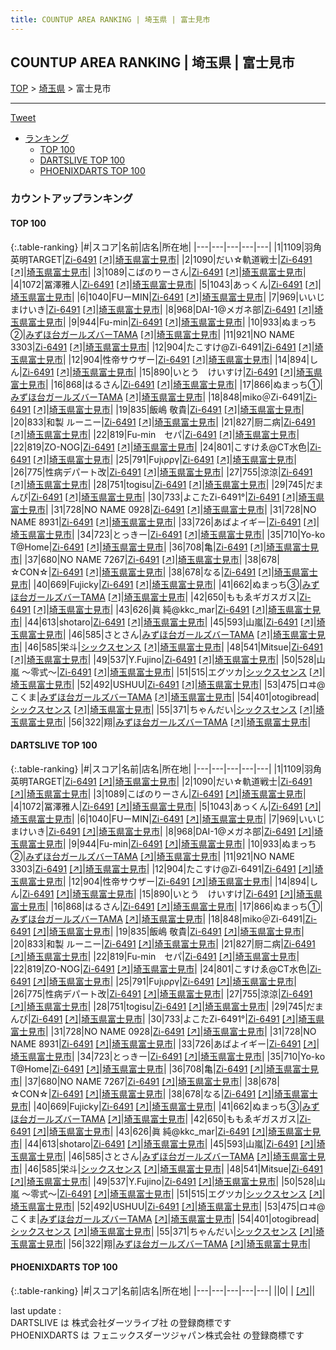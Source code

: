 ```yaml
---
title: COUNTUP AREA RANKING | 埼玉県 | 富士見市
---
```

## COUNTUP AREA RANKING | 埼玉県 | 富士見市

[TOP](/darts/rank/) > [埼玉県](/darts/rank/埼玉県/) > 富士見市

___

<a href="https://twitter.com/share?ref_src=twsrc%5Etfw" data-text="COUNTUP AREA RANKING | 埼玉県富士見市" class="twitter-share-button" data-hashtags="DARTSLIVE,PHOENIXDARTS,darts,ダーツ" data-show-count="false">Tweet</a>

* [ランキング](#カウントアップランキング)
    * [TOP 100](#top-100)
    * [DARTSLIVE TOP 100](#dartslive-top-100)
    * [PHOENIXDARTS TOP 100](#phoenixdarts-top-100)

### カウントアップランキング

#### TOP 100



{:.table-ranking}
|#|スコア|名前|店名|所在地|
|---|---|---|---|---|
|1|1109|<span class="rank-name-dl">羽角英明TARGET</span>|<a href="/darts/rank/shops/9157f721437cec2158d385ea46352d8f.html">Zi-6491</a> <a href="https://search.dartslive.com/jp/shop/9157f721437cec2158d385ea46352d8f">[↗]</a>|<a href="/darts/rank/埼玉県/富士見市">埼玉県富士見市</a>|
|2|1090|<span class="rank-name-dl">だい☆軌道戦士</span>|<a href="/darts/rank/shops/9157f721437cec2158d385ea46352d8f.html">Zi-6491</a> <a href="https://search.dartslive.com/jp/shop/9157f721437cec2158d385ea46352d8f">[↗]</a>|<a href="/darts/rank/埼玉県/富士見市">埼玉県富士見市</a>|
|3|1089|<span class="rank-name-dl">こばのりーさん</span>|<a href="/darts/rank/shops/9157f721437cec2158d385ea46352d8f.html">Zi-6491</a> <a href="https://search.dartslive.com/jp/shop/9157f721437cec2158d385ea46352d8f">[↗]</a>|<a href="/darts/rank/埼玉県/富士見市">埼玉県富士見市</a>|
|4|1072|<span class="rank-name-dl">冨澤雅人</span>|<a href="/darts/rank/shops/9157f721437cec2158d385ea46352d8f.html">Zi-6491</a> <a href="https://search.dartslive.com/jp/shop/9157f721437cec2158d385ea46352d8f">[↗]</a>|<a href="/darts/rank/埼玉県/富士見市">埼玉県富士見市</a>|
|5|1043|<span class="rank-name-dl">あっくん</span>|<a href="/darts/rank/shops/9157f721437cec2158d385ea46352d8f.html">Zi-6491</a> <a href="https://search.dartslive.com/jp/shop/9157f721437cec2158d385ea46352d8f">[↗]</a>|<a href="/darts/rank/埼玉県/富士見市">埼玉県富士見市</a>|
|6|1040|<span class="rank-name-dl">FUーMIN</span>|<a href="/darts/rank/shops/9157f721437cec2158d385ea46352d8f.html">Zi-6491</a> <a href="https://search.dartslive.com/jp/shop/9157f721437cec2158d385ea46352d8f">[↗]</a>|<a href="/darts/rank/埼玉県/富士見市">埼玉県富士見市</a>|
|7|969|<span class="rank-name-dl">いいじまけいき</span>|<a href="/darts/rank/shops/9157f721437cec2158d385ea46352d8f.html">Zi-6491</a> <a href="https://search.dartslive.com/jp/shop/9157f721437cec2158d385ea46352d8f">[↗]</a>|<a href="/darts/rank/埼玉県/富士見市">埼玉県富士見市</a>|
|8|968|<span class="rank-name-dl">DAI-1@メガネ部</span>|<a href="/darts/rank/shops/9157f721437cec2158d385ea46352d8f.html">Zi-6491</a> <a href="https://search.dartslive.com/jp/shop/9157f721437cec2158d385ea46352d8f">[↗]</a>|<a href="/darts/rank/埼玉県/富士見市">埼玉県富士見市</a>|
|9|944|<span class="rank-name-dl">Fu-min</span>|<a href="/darts/rank/shops/9157f721437cec2158d385ea46352d8f.html">Zi-6491</a> <a href="https://search.dartslive.com/jp/shop/9157f721437cec2158d385ea46352d8f">[↗]</a>|<a href="/darts/rank/埼玉県/富士見市">埼玉県富士見市</a>|
|10|933|<span class="rank-name-dl">ぬまっち②</span>|<a href="/darts/rank/shops/bffda67f9bce8fc40d9b047a20a7ba1e.html">みずほ台ガールズバーTAMA</a> <a href="https://search.dartslive.com/jp/shop/bffda67f9bce8fc40d9b047a20a7ba1e">[↗]</a>|<a href="/darts/rank/埼玉県/富士見市">埼玉県富士見市</a>|
|11|921|<span class="rank-name-dl">NO NAME 3303</span>|<a href="/darts/rank/shops/9157f721437cec2158d385ea46352d8f.html">Zi-6491</a> <a href="https://search.dartslive.com/jp/shop/9157f721437cec2158d385ea46352d8f">[↗]</a>|<a href="/darts/rank/埼玉県/富士見市">埼玉県富士見市</a>|
|12|904|<span class="rank-name-dl">たこすけ@Zi-6491</span>|<a href="/darts/rank/shops/9157f721437cec2158d385ea46352d8f.html">Zi-6491</a> <a href="https://search.dartslive.com/jp/shop/9157f721437cec2158d385ea46352d8f">[↗]</a>|<a href="/darts/rank/埼玉県/富士見市">埼玉県富士見市</a>|
|12|904|<span class="rank-name-dl">性帝サウザー</span>|<a href="/darts/rank/shops/9157f721437cec2158d385ea46352d8f.html">Zi-6491</a> <a href="https://search.dartslive.com/jp/shop/9157f721437cec2158d385ea46352d8f">[↗]</a>|<a href="/darts/rank/埼玉県/富士見市">埼玉県富士見市</a>|
|14|894|<span class="rank-name-dl">しん</span>|<a href="/darts/rank/shops/9157f721437cec2158d385ea46352d8f.html">Zi-6491</a> <a href="https://search.dartslive.com/jp/shop/9157f721437cec2158d385ea46352d8f">[↗]</a>|<a href="/darts/rank/埼玉県/富士見市">埼玉県富士見市</a>|
|15|890|<span class="rank-name-dl">いとう　けいすけ</span>|<a href="/darts/rank/shops/9157f721437cec2158d385ea46352d8f.html">Zi-6491</a> <a href="https://search.dartslive.com/jp/shop/9157f721437cec2158d385ea46352d8f">[↗]</a>|<a href="/darts/rank/埼玉県/富士見市">埼玉県富士見市</a>|
|16|868|<span class="rank-name-dl">はるさん</span>|<a href="/darts/rank/shops/9157f721437cec2158d385ea46352d8f.html">Zi-6491</a> <a href="https://search.dartslive.com/jp/shop/9157f721437cec2158d385ea46352d8f">[↗]</a>|<a href="/darts/rank/埼玉県/富士見市">埼玉県富士見市</a>|
|17|866|<span class="rank-name-dl">ぬまっち①</span>|<a href="/darts/rank/shops/bffda67f9bce8fc40d9b047a20a7ba1e.html">みずほ台ガールズバーTAMA</a> <a href="https://search.dartslive.com/jp/shop/bffda67f9bce8fc40d9b047a20a7ba1e">[↗]</a>|<a href="/darts/rank/埼玉県/富士見市">埼玉県富士見市</a>|
|18|848|<span class="rank-name-dl">miko＠Zi-6491</span>|<a href="/darts/rank/shops/9157f721437cec2158d385ea46352d8f.html">Zi-6491</a> <a href="https://search.dartslive.com/jp/shop/9157f721437cec2158d385ea46352d8f">[↗]</a>|<a href="/darts/rank/埼玉県/富士見市">埼玉県富士見市</a>|
|19|835|<span class="rank-name-dl">飯嶋 敬貴</span>|<a href="/darts/rank/shops/9157f721437cec2158d385ea46352d8f.html">Zi-6491</a> <a href="https://search.dartslive.com/jp/shop/9157f721437cec2158d385ea46352d8f">[↗]</a>|<a href="/darts/rank/埼玉県/富士見市">埼玉県富士見市</a>|
|20|833|<span class="rank-name-dl">和製 ルーニー</span>|<a href="/darts/rank/shops/9157f721437cec2158d385ea46352d8f.html">Zi-6491</a> <a href="https://search.dartslive.com/jp/shop/9157f721437cec2158d385ea46352d8f">[↗]</a>|<a href="/darts/rank/埼玉県/富士見市">埼玉県富士見市</a>|
|21|827|<span class="rank-name-dl">厨二病</span>|<a href="/darts/rank/shops/9157f721437cec2158d385ea46352d8f.html">Zi-6491</a> <a href="https://search.dartslive.com/jp/shop/9157f721437cec2158d385ea46352d8f">[↗]</a>|<a href="/darts/rank/埼玉県/富士見市">埼玉県富士見市</a>|
|22|819|<span class="rank-name-dl">Fu-min　セパ</span>|<a href="/darts/rank/shops/9157f721437cec2158d385ea46352d8f.html">Zi-6491</a> <a href="https://search.dartslive.com/jp/shop/9157f721437cec2158d385ea46352d8f">[↗]</a>|<a href="/darts/rank/埼玉県/富士見市">埼玉県富士見市</a>|
|22|819|<span class="rank-name-dl">ZO-NOG</span>|<a href="/darts/rank/shops/9157f721437cec2158d385ea46352d8f.html">Zi-6491</a> <a href="https://search.dartslive.com/jp/shop/9157f721437cec2158d385ea46352d8f">[↗]</a>|<a href="/darts/rank/埼玉県/富士見市">埼玉県富士見市</a>|
|24|801|<span class="rank-name-dl">こすけゑ@CT水色</span>|<a href="/darts/rank/shops/9157f721437cec2158d385ea46352d8f.html">Zi-6491</a> <a href="https://search.dartslive.com/jp/shop/9157f721437cec2158d385ea46352d8f">[↗]</a>|<a href="/darts/rank/埼玉県/富士見市">埼玉県富士見市</a>|
|25|791|<span class="rank-name-dl">Fυjιρργ</span>|<a href="/darts/rank/shops/9157f721437cec2158d385ea46352d8f.html">Zi-6491</a> <a href="https://search.dartslive.com/jp/shop/9157f721437cec2158d385ea46352d8f">[↗]</a>|<a href="/darts/rank/埼玉県/富士見市">埼玉県富士見市</a>|
|26|775|<span class="rank-name-dl">性病デパート改</span>|<a href="/darts/rank/shops/9157f721437cec2158d385ea46352d8f.html">Zi-6491</a> <a href="https://search.dartslive.com/jp/shop/9157f721437cec2158d385ea46352d8f">[↗]</a>|<a href="/darts/rank/埼玉県/富士見市">埼玉県富士見市</a>|
|27|755|<span class="rank-name-dl">涼涼</span>|<a href="/darts/rank/shops/9157f721437cec2158d385ea46352d8f.html">Zi-6491</a> <a href="https://search.dartslive.com/jp/shop/9157f721437cec2158d385ea46352d8f">[↗]</a>|<a href="/darts/rank/埼玉県/富士見市">埼玉県富士見市</a>|
|28|751|<span class="rank-name-dl">togisu</span>|<a href="/darts/rank/shops/9157f721437cec2158d385ea46352d8f.html">Zi-6491</a> <a href="https://search.dartslive.com/jp/shop/9157f721437cec2158d385ea46352d8f">[↗]</a>|<a href="/darts/rank/埼玉県/富士見市">埼玉県富士見市</a>|
|29|745|<span class="rank-name-dl">だまんぴ</span>|<a href="/darts/rank/shops/9157f721437cec2158d385ea46352d8f.html">Zi-6491</a> <a href="https://search.dartslive.com/jp/shop/9157f721437cec2158d385ea46352d8f">[↗]</a>|<a href="/darts/rank/埼玉県/富士見市">埼玉県富士見市</a>|
|30|733|<span class="rank-name-dl">よこたZi-6491°</span>|<a href="/darts/rank/shops/9157f721437cec2158d385ea46352d8f.html">Zi-6491</a> <a href="https://search.dartslive.com/jp/shop/9157f721437cec2158d385ea46352d8f">[↗]</a>|<a href="/darts/rank/埼玉県/富士見市">埼玉県富士見市</a>|
|31|728|<span class="rank-name-dl">NO NAME 0928</span>|<a href="/darts/rank/shops/9157f721437cec2158d385ea46352d8f.html">Zi-6491</a> <a href="https://search.dartslive.com/jp/shop/9157f721437cec2158d385ea46352d8f">[↗]</a>|<a href="/darts/rank/埼玉県/富士見市">埼玉県富士見市</a>|
|31|728|<span class="rank-name-dl">NO NAME 8931</span>|<a href="/darts/rank/shops/9157f721437cec2158d385ea46352d8f.html">Zi-6491</a> <a href="https://search.dartslive.com/jp/shop/9157f721437cec2158d385ea46352d8f">[↗]</a>|<a href="/darts/rank/埼玉県/富士見市">埼玉県富士見市</a>|
|33|726|<span class="rank-name-dl">あばよイギー</span>|<a href="/darts/rank/shops/9157f721437cec2158d385ea46352d8f.html">Zi-6491</a> <a href="https://search.dartslive.com/jp/shop/9157f721437cec2158d385ea46352d8f">[↗]</a>|<a href="/darts/rank/埼玉県/富士見市">埼玉県富士見市</a>|
|34|723|<span class="rank-name-dl">とっきー</span>|<a href="/darts/rank/shops/9157f721437cec2158d385ea46352d8f.html">Zi-6491</a> <a href="https://search.dartslive.com/jp/shop/9157f721437cec2158d385ea46352d8f">[↗]</a>|<a href="/darts/rank/埼玉県/富士見市">埼玉県富士見市</a>|
|35|710|<span class="rank-name-dl">Yo-ko T@Home</span>|<a href="/darts/rank/shops/9157f721437cec2158d385ea46352d8f.html">Zi-6491</a> <a href="https://search.dartslive.com/jp/shop/9157f721437cec2158d385ea46352d8f">[↗]</a>|<a href="/darts/rank/埼玉県/富士見市">埼玉県富士見市</a>|
|36|708|<span class="rank-name-dl">亀</span>|<a href="/darts/rank/shops/9157f721437cec2158d385ea46352d8f.html">Zi-6491</a> <a href="https://search.dartslive.com/jp/shop/9157f721437cec2158d385ea46352d8f">[↗]</a>|<a href="/darts/rank/埼玉県/富士見市">埼玉県富士見市</a>|
|37|680|<span class="rank-name-dl">NO NAME 7267</span>|<a href="/darts/rank/shops/9157f721437cec2158d385ea46352d8f.html">Zi-6491</a> <a href="https://search.dartslive.com/jp/shop/9157f721437cec2158d385ea46352d8f">[↗]</a>|<a href="/darts/rank/埼玉県/富士見市">埼玉県富士見市</a>|
|38|678|<span class="rank-name-dl">☆CON☆</span>|<a href="/darts/rank/shops/9157f721437cec2158d385ea46352d8f.html">Zi-6491</a> <a href="https://search.dartslive.com/jp/shop/9157f721437cec2158d385ea46352d8f">[↗]</a>|<a href="/darts/rank/埼玉県/富士見市">埼玉県富士見市</a>|
|38|678|<span class="rank-name-dl">なる</span>|<a href="/darts/rank/shops/9157f721437cec2158d385ea46352d8f.html">Zi-6491</a> <a href="https://search.dartslive.com/jp/shop/9157f721437cec2158d385ea46352d8f">[↗]</a>|<a href="/darts/rank/埼玉県/富士見市">埼玉県富士見市</a>|
|40|669|<span class="rank-name-dl">Fujicky</span>|<a href="/darts/rank/shops/9157f721437cec2158d385ea46352d8f.html">Zi-6491</a> <a href="https://search.dartslive.com/jp/shop/9157f721437cec2158d385ea46352d8f">[↗]</a>|<a href="/darts/rank/埼玉県/富士見市">埼玉県富士見市</a>|
|41|662|<span class="rank-name-dl">ぬまっち③</span>|<a href="/darts/rank/shops/bffda67f9bce8fc40d9b047a20a7ba1e.html">みずほ台ガールズバーTAMA</a> <a href="https://search.dartslive.com/jp/shop/bffda67f9bce8fc40d9b047a20a7ba1e">[↗]</a>|<a href="/darts/rank/埼玉県/富士見市">埼玉県富士見市</a>|
|42|650|<span class="rank-name-dl">ももゑギガスガス</span>|<a href="/darts/rank/shops/9157f721437cec2158d385ea46352d8f.html">Zi-6491</a> <a href="https://search.dartslive.com/jp/shop/9157f721437cec2158d385ea46352d8f">[↗]</a>|<a href="/darts/rank/埼玉県/富士見市">埼玉県富士見市</a>|
|43|626|<span class="rank-name-dl">眞 純@kkc_mar</span>|<a href="/darts/rank/shops/9157f721437cec2158d385ea46352d8f.html">Zi-6491</a> <a href="https://search.dartslive.com/jp/shop/9157f721437cec2158d385ea46352d8f">[↗]</a>|<a href="/darts/rank/埼玉県/富士見市">埼玉県富士見市</a>|
|44|613|<span class="rank-name-dl">shotaro</span>|<a href="/darts/rank/shops/9157f721437cec2158d385ea46352d8f.html">Zi-6491</a> <a href="https://search.dartslive.com/jp/shop/9157f721437cec2158d385ea46352d8f">[↗]</a>|<a href="/darts/rank/埼玉県/富士見市">埼玉県富士見市</a>|
|45|593|<span class="rank-name-dl">山嵐</span>|<a href="/darts/rank/shops/9157f721437cec2158d385ea46352d8f.html">Zi-6491</a> <a href="https://search.dartslive.com/jp/shop/9157f721437cec2158d385ea46352d8f">[↗]</a>|<a href="/darts/rank/埼玉県/富士見市">埼玉県富士見市</a>|
|46|585|<span class="rank-name-dl">さとさん</span>|<a href="/darts/rank/shops/bffda67f9bce8fc40d9b047a20a7ba1e.html">みずほ台ガールズバーTAMA</a> <a href="https://search.dartslive.com/jp/shop/bffda67f9bce8fc40d9b047a20a7ba1e">[↗]</a>|<a href="/darts/rank/埼玉県/富士見市">埼玉県富士見市</a>|
|46|585|<span class="rank-name-dl">栄斗</span>|<a href="/darts/rank/shops/bc150dfbc5b7846d5f9f3321c1147265.html">シックスセンス</a> <a href="https://search.dartslive.com/jp/shop/bc150dfbc5b7846d5f9f3321c1147265">[↗]</a>|<a href="/darts/rank/埼玉県/富士見市">埼玉県富士見市</a>|
|48|541|<span class="rank-name-dl">Mitsue</span>|<a href="/darts/rank/shops/9157f721437cec2158d385ea46352d8f.html">Zi-6491</a> <a href="https://search.dartslive.com/jp/shop/9157f721437cec2158d385ea46352d8f">[↗]</a>|<a href="/darts/rank/埼玉県/富士見市">埼玉県富士見市</a>|
|49|537|<span class="rank-name-dl">Y.Fujino</span>|<a href="/darts/rank/shops/9157f721437cec2158d385ea46352d8f.html">Zi-6491</a> <a href="https://search.dartslive.com/jp/shop/9157f721437cec2158d385ea46352d8f">[↗]</a>|<a href="/darts/rank/埼玉県/富士見市">埼玉県富士見市</a>|
|50|528|<span class="rank-name-dl">山嵐 ～零式～</span>|<a href="/darts/rank/shops/9157f721437cec2158d385ea46352d8f.html">Zi-6491</a> <a href="https://search.dartslive.com/jp/shop/9157f721437cec2158d385ea46352d8f">[↗]</a>|<a href="/darts/rank/埼玉県/富士見市">埼玉県富士見市</a>|
|51|515|<span class="rank-name-dl">エグツカ</span>|<a href="/darts/rank/shops/bc150dfbc5b7846d5f9f3321c1147265.html">シックスセンス</a> <a href="https://search.dartslive.com/jp/shop/bc150dfbc5b7846d5f9f3321c1147265">[↗]</a>|<a href="/darts/rank/埼玉県/富士見市">埼玉県富士見市</a>|
|52|492|<span class="rank-name-dl">USHUU</span>|<a href="/darts/rank/shops/9157f721437cec2158d385ea46352d8f.html">Zi-6491</a> <a href="https://search.dartslive.com/jp/shop/9157f721437cec2158d385ea46352d8f">[↗]</a>|<a href="/darts/rank/埼玉県/富士見市">埼玉県富士見市</a>|
|53|475|<span class="rank-name-dl">ロヰ@こくま</span>|<a href="/darts/rank/shops/bffda67f9bce8fc40d9b047a20a7ba1e.html">みずほ台ガールズバーTAMA</a> <a href="https://search.dartslive.com/jp/shop/bffda67f9bce8fc40d9b047a20a7ba1e">[↗]</a>|<a href="/darts/rank/埼玉県/富士見市">埼玉県富士見市</a>|
|54|401|<span class="rank-name-dl">otogibread</span>|<a href="/darts/rank/shops/bc150dfbc5b7846d5f9f3321c1147265.html">シックスセンス</a> <a href="https://search.dartslive.com/jp/shop/bc150dfbc5b7846d5f9f3321c1147265">[↗]</a>|<a href="/darts/rank/埼玉県/富士見市">埼玉県富士見市</a>|
|55|371|<span class="rank-name-dl">ちゃんだい</span>|<a href="/darts/rank/shops/bc150dfbc5b7846d5f9f3321c1147265.html">シックスセンス</a> <a href="https://search.dartslive.com/jp/shop/bc150dfbc5b7846d5f9f3321c1147265">[↗]</a>|<a href="/darts/rank/埼玉県/富士見市">埼玉県富士見市</a>|
|56|322|<span class="rank-name-dl">翔</span>|<a href="/darts/rank/shops/bffda67f9bce8fc40d9b047a20a7ba1e.html">みずほ台ガールズバーTAMA</a> <a href="https://search.dartslive.com/jp/shop/bffda67f9bce8fc40d9b047a20a7ba1e">[↗]</a>|<a href="/darts/rank/埼玉県/富士見市">埼玉県富士見市</a>|


#### DARTSLIVE TOP 100



{:.table-ranking}
|#|スコア|名前|店名|所在地|
|---|---|---|---|---|
|1|1109|<span class="rank-name-dl">羽角英明TARGET</span>|<a href="/darts/rank/shops/9157f721437cec2158d385ea46352d8f.html">Zi-6491</a> <a href="https://search.dartslive.com/jp/shop/9157f721437cec2158d385ea46352d8f">[↗]</a>|<a href="/darts/rank/埼玉県/富士見市">埼玉県富士見市</a>|
|2|1090|<span class="rank-name-dl">だい☆軌道戦士</span>|<a href="/darts/rank/shops/9157f721437cec2158d385ea46352d8f.html">Zi-6491</a> <a href="https://search.dartslive.com/jp/shop/9157f721437cec2158d385ea46352d8f">[↗]</a>|<a href="/darts/rank/埼玉県/富士見市">埼玉県富士見市</a>|
|3|1089|<span class="rank-name-dl">こばのりーさん</span>|<a href="/darts/rank/shops/9157f721437cec2158d385ea46352d8f.html">Zi-6491</a> <a href="https://search.dartslive.com/jp/shop/9157f721437cec2158d385ea46352d8f">[↗]</a>|<a href="/darts/rank/埼玉県/富士見市">埼玉県富士見市</a>|
|4|1072|<span class="rank-name-dl">冨澤雅人</span>|<a href="/darts/rank/shops/9157f721437cec2158d385ea46352d8f.html">Zi-6491</a> <a href="https://search.dartslive.com/jp/shop/9157f721437cec2158d385ea46352d8f">[↗]</a>|<a href="/darts/rank/埼玉県/富士見市">埼玉県富士見市</a>|
|5|1043|<span class="rank-name-dl">あっくん</span>|<a href="/darts/rank/shops/9157f721437cec2158d385ea46352d8f.html">Zi-6491</a> <a href="https://search.dartslive.com/jp/shop/9157f721437cec2158d385ea46352d8f">[↗]</a>|<a href="/darts/rank/埼玉県/富士見市">埼玉県富士見市</a>|
|6|1040|<span class="rank-name-dl">FUーMIN</span>|<a href="/darts/rank/shops/9157f721437cec2158d385ea46352d8f.html">Zi-6491</a> <a href="https://search.dartslive.com/jp/shop/9157f721437cec2158d385ea46352d8f">[↗]</a>|<a href="/darts/rank/埼玉県/富士見市">埼玉県富士見市</a>|
|7|969|<span class="rank-name-dl">いいじまけいき</span>|<a href="/darts/rank/shops/9157f721437cec2158d385ea46352d8f.html">Zi-6491</a> <a href="https://search.dartslive.com/jp/shop/9157f721437cec2158d385ea46352d8f">[↗]</a>|<a href="/darts/rank/埼玉県/富士見市">埼玉県富士見市</a>|
|8|968|<span class="rank-name-dl">DAI-1@メガネ部</span>|<a href="/darts/rank/shops/9157f721437cec2158d385ea46352d8f.html">Zi-6491</a> <a href="https://search.dartslive.com/jp/shop/9157f721437cec2158d385ea46352d8f">[↗]</a>|<a href="/darts/rank/埼玉県/富士見市">埼玉県富士見市</a>|
|9|944|<span class="rank-name-dl">Fu-min</span>|<a href="/darts/rank/shops/9157f721437cec2158d385ea46352d8f.html">Zi-6491</a> <a href="https://search.dartslive.com/jp/shop/9157f721437cec2158d385ea46352d8f">[↗]</a>|<a href="/darts/rank/埼玉県/富士見市">埼玉県富士見市</a>|
|10|933|<span class="rank-name-dl">ぬまっち②</span>|<a href="/darts/rank/shops/bffda67f9bce8fc40d9b047a20a7ba1e.html">みずほ台ガールズバーTAMA</a> <a href="https://search.dartslive.com/jp/shop/bffda67f9bce8fc40d9b047a20a7ba1e">[↗]</a>|<a href="/darts/rank/埼玉県/富士見市">埼玉県富士見市</a>|
|11|921|<span class="rank-name-dl">NO NAME 3303</span>|<a href="/darts/rank/shops/9157f721437cec2158d385ea46352d8f.html">Zi-6491</a> <a href="https://search.dartslive.com/jp/shop/9157f721437cec2158d385ea46352d8f">[↗]</a>|<a href="/darts/rank/埼玉県/富士見市">埼玉県富士見市</a>|
|12|904|<span class="rank-name-dl">たこすけ@Zi-6491</span>|<a href="/darts/rank/shops/9157f721437cec2158d385ea46352d8f.html">Zi-6491</a> <a href="https://search.dartslive.com/jp/shop/9157f721437cec2158d385ea46352d8f">[↗]</a>|<a href="/darts/rank/埼玉県/富士見市">埼玉県富士見市</a>|
|12|904|<span class="rank-name-dl">性帝サウザー</span>|<a href="/darts/rank/shops/9157f721437cec2158d385ea46352d8f.html">Zi-6491</a> <a href="https://search.dartslive.com/jp/shop/9157f721437cec2158d385ea46352d8f">[↗]</a>|<a href="/darts/rank/埼玉県/富士見市">埼玉県富士見市</a>|
|14|894|<span class="rank-name-dl">しん</span>|<a href="/darts/rank/shops/9157f721437cec2158d385ea46352d8f.html">Zi-6491</a> <a href="https://search.dartslive.com/jp/shop/9157f721437cec2158d385ea46352d8f">[↗]</a>|<a href="/darts/rank/埼玉県/富士見市">埼玉県富士見市</a>|
|15|890|<span class="rank-name-dl">いとう　けいすけ</span>|<a href="/darts/rank/shops/9157f721437cec2158d385ea46352d8f.html">Zi-6491</a> <a href="https://search.dartslive.com/jp/shop/9157f721437cec2158d385ea46352d8f">[↗]</a>|<a href="/darts/rank/埼玉県/富士見市">埼玉県富士見市</a>|
|16|868|<span class="rank-name-dl">はるさん</span>|<a href="/darts/rank/shops/9157f721437cec2158d385ea46352d8f.html">Zi-6491</a> <a href="https://search.dartslive.com/jp/shop/9157f721437cec2158d385ea46352d8f">[↗]</a>|<a href="/darts/rank/埼玉県/富士見市">埼玉県富士見市</a>|
|17|866|<span class="rank-name-dl">ぬまっち①</span>|<a href="/darts/rank/shops/bffda67f9bce8fc40d9b047a20a7ba1e.html">みずほ台ガールズバーTAMA</a> <a href="https://search.dartslive.com/jp/shop/bffda67f9bce8fc40d9b047a20a7ba1e">[↗]</a>|<a href="/darts/rank/埼玉県/富士見市">埼玉県富士見市</a>|
|18|848|<span class="rank-name-dl">miko＠Zi-6491</span>|<a href="/darts/rank/shops/9157f721437cec2158d385ea46352d8f.html">Zi-6491</a> <a href="https://search.dartslive.com/jp/shop/9157f721437cec2158d385ea46352d8f">[↗]</a>|<a href="/darts/rank/埼玉県/富士見市">埼玉県富士見市</a>|
|19|835|<span class="rank-name-dl">飯嶋 敬貴</span>|<a href="/darts/rank/shops/9157f721437cec2158d385ea46352d8f.html">Zi-6491</a> <a href="https://search.dartslive.com/jp/shop/9157f721437cec2158d385ea46352d8f">[↗]</a>|<a href="/darts/rank/埼玉県/富士見市">埼玉県富士見市</a>|
|20|833|<span class="rank-name-dl">和製 ルーニー</span>|<a href="/darts/rank/shops/9157f721437cec2158d385ea46352d8f.html">Zi-6491</a> <a href="https://search.dartslive.com/jp/shop/9157f721437cec2158d385ea46352d8f">[↗]</a>|<a href="/darts/rank/埼玉県/富士見市">埼玉県富士見市</a>|
|21|827|<span class="rank-name-dl">厨二病</span>|<a href="/darts/rank/shops/9157f721437cec2158d385ea46352d8f.html">Zi-6491</a> <a href="https://search.dartslive.com/jp/shop/9157f721437cec2158d385ea46352d8f">[↗]</a>|<a href="/darts/rank/埼玉県/富士見市">埼玉県富士見市</a>|
|22|819|<span class="rank-name-dl">Fu-min　セパ</span>|<a href="/darts/rank/shops/9157f721437cec2158d385ea46352d8f.html">Zi-6491</a> <a href="https://search.dartslive.com/jp/shop/9157f721437cec2158d385ea46352d8f">[↗]</a>|<a href="/darts/rank/埼玉県/富士見市">埼玉県富士見市</a>|
|22|819|<span class="rank-name-dl">ZO-NOG</span>|<a href="/darts/rank/shops/9157f721437cec2158d385ea46352d8f.html">Zi-6491</a> <a href="https://search.dartslive.com/jp/shop/9157f721437cec2158d385ea46352d8f">[↗]</a>|<a href="/darts/rank/埼玉県/富士見市">埼玉県富士見市</a>|
|24|801|<span class="rank-name-dl">こすけゑ@CT水色</span>|<a href="/darts/rank/shops/9157f721437cec2158d385ea46352d8f.html">Zi-6491</a> <a href="https://search.dartslive.com/jp/shop/9157f721437cec2158d385ea46352d8f">[↗]</a>|<a href="/darts/rank/埼玉県/富士見市">埼玉県富士見市</a>|
|25|791|<span class="rank-name-dl">Fυjιρργ</span>|<a href="/darts/rank/shops/9157f721437cec2158d385ea46352d8f.html">Zi-6491</a> <a href="https://search.dartslive.com/jp/shop/9157f721437cec2158d385ea46352d8f">[↗]</a>|<a href="/darts/rank/埼玉県/富士見市">埼玉県富士見市</a>|
|26|775|<span class="rank-name-dl">性病デパート改</span>|<a href="/darts/rank/shops/9157f721437cec2158d385ea46352d8f.html">Zi-6491</a> <a href="https://search.dartslive.com/jp/shop/9157f721437cec2158d385ea46352d8f">[↗]</a>|<a href="/darts/rank/埼玉県/富士見市">埼玉県富士見市</a>|
|27|755|<span class="rank-name-dl">涼涼</span>|<a href="/darts/rank/shops/9157f721437cec2158d385ea46352d8f.html">Zi-6491</a> <a href="https://search.dartslive.com/jp/shop/9157f721437cec2158d385ea46352d8f">[↗]</a>|<a href="/darts/rank/埼玉県/富士見市">埼玉県富士見市</a>|
|28|751|<span class="rank-name-dl">togisu</span>|<a href="/darts/rank/shops/9157f721437cec2158d385ea46352d8f.html">Zi-6491</a> <a href="https://search.dartslive.com/jp/shop/9157f721437cec2158d385ea46352d8f">[↗]</a>|<a href="/darts/rank/埼玉県/富士見市">埼玉県富士見市</a>|
|29|745|<span class="rank-name-dl">だまんぴ</span>|<a href="/darts/rank/shops/9157f721437cec2158d385ea46352d8f.html">Zi-6491</a> <a href="https://search.dartslive.com/jp/shop/9157f721437cec2158d385ea46352d8f">[↗]</a>|<a href="/darts/rank/埼玉県/富士見市">埼玉県富士見市</a>|
|30|733|<span class="rank-name-dl">よこたZi-6491°</span>|<a href="/darts/rank/shops/9157f721437cec2158d385ea46352d8f.html">Zi-6491</a> <a href="https://search.dartslive.com/jp/shop/9157f721437cec2158d385ea46352d8f">[↗]</a>|<a href="/darts/rank/埼玉県/富士見市">埼玉県富士見市</a>|
|31|728|<span class="rank-name-dl">NO NAME 0928</span>|<a href="/darts/rank/shops/9157f721437cec2158d385ea46352d8f.html">Zi-6491</a> <a href="https://search.dartslive.com/jp/shop/9157f721437cec2158d385ea46352d8f">[↗]</a>|<a href="/darts/rank/埼玉県/富士見市">埼玉県富士見市</a>|
|31|728|<span class="rank-name-dl">NO NAME 8931</span>|<a href="/darts/rank/shops/9157f721437cec2158d385ea46352d8f.html">Zi-6491</a> <a href="https://search.dartslive.com/jp/shop/9157f721437cec2158d385ea46352d8f">[↗]</a>|<a href="/darts/rank/埼玉県/富士見市">埼玉県富士見市</a>|
|33|726|<span class="rank-name-dl">あばよイギー</span>|<a href="/darts/rank/shops/9157f721437cec2158d385ea46352d8f.html">Zi-6491</a> <a href="https://search.dartslive.com/jp/shop/9157f721437cec2158d385ea46352d8f">[↗]</a>|<a href="/darts/rank/埼玉県/富士見市">埼玉県富士見市</a>|
|34|723|<span class="rank-name-dl">とっきー</span>|<a href="/darts/rank/shops/9157f721437cec2158d385ea46352d8f.html">Zi-6491</a> <a href="https://search.dartslive.com/jp/shop/9157f721437cec2158d385ea46352d8f">[↗]</a>|<a href="/darts/rank/埼玉県/富士見市">埼玉県富士見市</a>|
|35|710|<span class="rank-name-dl">Yo-ko T@Home</span>|<a href="/darts/rank/shops/9157f721437cec2158d385ea46352d8f.html">Zi-6491</a> <a href="https://search.dartslive.com/jp/shop/9157f721437cec2158d385ea46352d8f">[↗]</a>|<a href="/darts/rank/埼玉県/富士見市">埼玉県富士見市</a>|
|36|708|<span class="rank-name-dl">亀</span>|<a href="/darts/rank/shops/9157f721437cec2158d385ea46352d8f.html">Zi-6491</a> <a href="https://search.dartslive.com/jp/shop/9157f721437cec2158d385ea46352d8f">[↗]</a>|<a href="/darts/rank/埼玉県/富士見市">埼玉県富士見市</a>|
|37|680|<span class="rank-name-dl">NO NAME 7267</span>|<a href="/darts/rank/shops/9157f721437cec2158d385ea46352d8f.html">Zi-6491</a> <a href="https://search.dartslive.com/jp/shop/9157f721437cec2158d385ea46352d8f">[↗]</a>|<a href="/darts/rank/埼玉県/富士見市">埼玉県富士見市</a>|
|38|678|<span class="rank-name-dl">☆CON☆</span>|<a href="/darts/rank/shops/9157f721437cec2158d385ea46352d8f.html">Zi-6491</a> <a href="https://search.dartslive.com/jp/shop/9157f721437cec2158d385ea46352d8f">[↗]</a>|<a href="/darts/rank/埼玉県/富士見市">埼玉県富士見市</a>|
|38|678|<span class="rank-name-dl">なる</span>|<a href="/darts/rank/shops/9157f721437cec2158d385ea46352d8f.html">Zi-6491</a> <a href="https://search.dartslive.com/jp/shop/9157f721437cec2158d385ea46352d8f">[↗]</a>|<a href="/darts/rank/埼玉県/富士見市">埼玉県富士見市</a>|
|40|669|<span class="rank-name-dl">Fujicky</span>|<a href="/darts/rank/shops/9157f721437cec2158d385ea46352d8f.html">Zi-6491</a> <a href="https://search.dartslive.com/jp/shop/9157f721437cec2158d385ea46352d8f">[↗]</a>|<a href="/darts/rank/埼玉県/富士見市">埼玉県富士見市</a>|
|41|662|<span class="rank-name-dl">ぬまっち③</span>|<a href="/darts/rank/shops/bffda67f9bce8fc40d9b047a20a7ba1e.html">みずほ台ガールズバーTAMA</a> <a href="https://search.dartslive.com/jp/shop/bffda67f9bce8fc40d9b047a20a7ba1e">[↗]</a>|<a href="/darts/rank/埼玉県/富士見市">埼玉県富士見市</a>|
|42|650|<span class="rank-name-dl">ももゑギガスガス</span>|<a href="/darts/rank/shops/9157f721437cec2158d385ea46352d8f.html">Zi-6491</a> <a href="https://search.dartslive.com/jp/shop/9157f721437cec2158d385ea46352d8f">[↗]</a>|<a href="/darts/rank/埼玉県/富士見市">埼玉県富士見市</a>|
|43|626|<span class="rank-name-dl">眞 純@kkc_mar</span>|<a href="/darts/rank/shops/9157f721437cec2158d385ea46352d8f.html">Zi-6491</a> <a href="https://search.dartslive.com/jp/shop/9157f721437cec2158d385ea46352d8f">[↗]</a>|<a href="/darts/rank/埼玉県/富士見市">埼玉県富士見市</a>|
|44|613|<span class="rank-name-dl">shotaro</span>|<a href="/darts/rank/shops/9157f721437cec2158d385ea46352d8f.html">Zi-6491</a> <a href="https://search.dartslive.com/jp/shop/9157f721437cec2158d385ea46352d8f">[↗]</a>|<a href="/darts/rank/埼玉県/富士見市">埼玉県富士見市</a>|
|45|593|<span class="rank-name-dl">山嵐</span>|<a href="/darts/rank/shops/9157f721437cec2158d385ea46352d8f.html">Zi-6491</a> <a href="https://search.dartslive.com/jp/shop/9157f721437cec2158d385ea46352d8f">[↗]</a>|<a href="/darts/rank/埼玉県/富士見市">埼玉県富士見市</a>|
|46|585|<span class="rank-name-dl">さとさん</span>|<a href="/darts/rank/shops/bffda67f9bce8fc40d9b047a20a7ba1e.html">みずほ台ガールズバーTAMA</a> <a href="https://search.dartslive.com/jp/shop/bffda67f9bce8fc40d9b047a20a7ba1e">[↗]</a>|<a href="/darts/rank/埼玉県/富士見市">埼玉県富士見市</a>|
|46|585|<span class="rank-name-dl">栄斗</span>|<a href="/darts/rank/shops/bc150dfbc5b7846d5f9f3321c1147265.html">シックスセンス</a> <a href="https://search.dartslive.com/jp/shop/bc150dfbc5b7846d5f9f3321c1147265">[↗]</a>|<a href="/darts/rank/埼玉県/富士見市">埼玉県富士見市</a>|
|48|541|<span class="rank-name-dl">Mitsue</span>|<a href="/darts/rank/shops/9157f721437cec2158d385ea46352d8f.html">Zi-6491</a> <a href="https://search.dartslive.com/jp/shop/9157f721437cec2158d385ea46352d8f">[↗]</a>|<a href="/darts/rank/埼玉県/富士見市">埼玉県富士見市</a>|
|49|537|<span class="rank-name-dl">Y.Fujino</span>|<a href="/darts/rank/shops/9157f721437cec2158d385ea46352d8f.html">Zi-6491</a> <a href="https://search.dartslive.com/jp/shop/9157f721437cec2158d385ea46352d8f">[↗]</a>|<a href="/darts/rank/埼玉県/富士見市">埼玉県富士見市</a>|
|50|528|<span class="rank-name-dl">山嵐 ～零式～</span>|<a href="/darts/rank/shops/9157f721437cec2158d385ea46352d8f.html">Zi-6491</a> <a href="https://search.dartslive.com/jp/shop/9157f721437cec2158d385ea46352d8f">[↗]</a>|<a href="/darts/rank/埼玉県/富士見市">埼玉県富士見市</a>|
|51|515|<span class="rank-name-dl">エグツカ</span>|<a href="/darts/rank/shops/bc150dfbc5b7846d5f9f3321c1147265.html">シックスセンス</a> <a href="https://search.dartslive.com/jp/shop/bc150dfbc5b7846d5f9f3321c1147265">[↗]</a>|<a href="/darts/rank/埼玉県/富士見市">埼玉県富士見市</a>|
|52|492|<span class="rank-name-dl">USHUU</span>|<a href="/darts/rank/shops/9157f721437cec2158d385ea46352d8f.html">Zi-6491</a> <a href="https://search.dartslive.com/jp/shop/9157f721437cec2158d385ea46352d8f">[↗]</a>|<a href="/darts/rank/埼玉県/富士見市">埼玉県富士見市</a>|
|53|475|<span class="rank-name-dl">ロヰ@こくま</span>|<a href="/darts/rank/shops/bffda67f9bce8fc40d9b047a20a7ba1e.html">みずほ台ガールズバーTAMA</a> <a href="https://search.dartslive.com/jp/shop/bffda67f9bce8fc40d9b047a20a7ba1e">[↗]</a>|<a href="/darts/rank/埼玉県/富士見市">埼玉県富士見市</a>|
|54|401|<span class="rank-name-dl">otogibread</span>|<a href="/darts/rank/shops/bc150dfbc5b7846d5f9f3321c1147265.html">シックスセンス</a> <a href="https://search.dartslive.com/jp/shop/bc150dfbc5b7846d5f9f3321c1147265">[↗]</a>|<a href="/darts/rank/埼玉県/富士見市">埼玉県富士見市</a>|
|55|371|<span class="rank-name-dl">ちゃんだい</span>|<a href="/darts/rank/shops/bc150dfbc5b7846d5f9f3321c1147265.html">シックスセンス</a> <a href="https://search.dartslive.com/jp/shop/bc150dfbc5b7846d5f9f3321c1147265">[↗]</a>|<a href="/darts/rank/埼玉県/富士見市">埼玉県富士見市</a>|
|56|322|<span class="rank-name-dl">翔</span>|<a href="/darts/rank/shops/bffda67f9bce8fc40d9b047a20a7ba1e.html">みずほ台ガールズバーTAMA</a> <a href="https://search.dartslive.com/jp/shop/bffda67f9bce8fc40d9b047a20a7ba1e">[↗]</a>|<a href="/darts/rank/埼玉県/富士見市">埼玉県富士見市</a>|


#### PHOENIXDARTS TOP 100



{:.table-ranking}
|#|スコア|名前|店名|所在地|
|---|---|---|---|---|
||0|<span class="rank-name-dl"> </span>|<a href="/darts/rank/shops/.html"></a> <a href="">[↗]</a>|<a href="/darts/rank//"></a>|


<div class="footer border-top border-gray-light mt-5 pt-3 text-right text-gray">
    last update : <span style="font-weight: italic" id="foot_last_modified"></span><br />
    DARTSLIVE は 株式会社ダーツライブ社 の登録商標です<br />
    PHOENIXDARTS は フェニックスダーツジャパン株式会社 の登録商標です<br />
</div>

<script src="https://cdnjs.cloudflare.com/ajax/libs/jquery.tablesorter/2.31.3/js/jquery.tablesorter.min.js" integrity="sha512-qzgd5cYSZcosqpzpn7zF2ZId8f/8CHmFKZ8j7mU4OUXTNRd5g+ZHBPsgKEwoqxCtdQvExE5LprwwPAgoicguNg==" crossorigin="anonymous" referrerpolicy="no-referrer"></script>
<link rel="stylesheet" href="https://cdnjs.cloudflare.com/ajax/libs/jquery.tablesorter/2.31.3/css/theme.default.min.css" integrity="sha512-wghhOJkjQX0Lh3NSWvNKeZ0ZpNn+SPVXX1Qyc9OCaogADktxrBiBdKGDoqVUOyhStvMBmJQ8ZdMHiR3wuEq8+w==" crossorigin="anonymous" referrerpolicy="no-referrer" />
<script>
$(function() {
    $(".table-ranking").tablesorter({sortList:[[0, 0]]});
    $("#foot_last_modified").text(formatDate(new Date(document.lastModified), 'yyyy-MM-dd HH:mm:ss'));
});
</script>

<script async src="https://platform.twitter.com/widgets.js" charset="utf-8"></script>